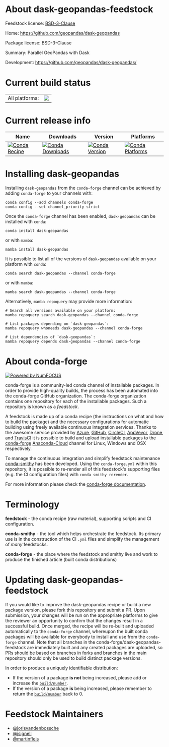 About dask-geopandas-feedstock
==============================

Feedstock license: [BSD-3-Clause](https://github.com/conda-forge/dask-geopandas-feedstock/blob/main/LICENSE.txt)

Home: https://github.com/geopandas/dask-geopandas

Package license: BSD-3-Clause

Summary: Parallel GeoPandas with Dask

Development: https://github.com/geopandas/dask-geopandas/

Current build status
====================


<table><tr><td>All platforms:</td>
    <td>
      <a href="https://dev.azure.com/conda-forge/feedstock-builds/_build/latest?definitionId=12308&branchName=main">
        <img src="https://dev.azure.com/conda-forge/feedstock-builds/_apis/build/status/dask-geopandas-feedstock?branchName=main">
      </a>
    </td>
  </tr>
</table>

Current release info
====================

| Name | Downloads | Version | Platforms |
| --- | --- | --- | --- |
| [![Conda Recipe](https://img.shields.io/badge/recipe-dask--geopandas-green.svg)](https://anaconda.org/conda-forge/dask-geopandas) | [![Conda Downloads](https://img.shields.io/conda/dn/conda-forge/dask-geopandas.svg)](https://anaconda.org/conda-forge/dask-geopandas) | [![Conda Version](https://img.shields.io/conda/vn/conda-forge/dask-geopandas.svg)](https://anaconda.org/conda-forge/dask-geopandas) | [![Conda Platforms](https://img.shields.io/conda/pn/conda-forge/dask-geopandas.svg)](https://anaconda.org/conda-forge/dask-geopandas) |

Installing dask-geopandas
=========================

Installing `dask-geopandas` from the `conda-forge` channel can be achieved by adding `conda-forge` to your channels with:

```
conda config --add channels conda-forge
conda config --set channel_priority strict
```

Once the `conda-forge` channel has been enabled, `dask-geopandas` can be installed with `conda`:

```
conda install dask-geopandas
```

or with `mamba`:

```
mamba install dask-geopandas
```

It is possible to list all of the versions of `dask-geopandas` available on your platform with `conda`:

```
conda search dask-geopandas --channel conda-forge
```

or with `mamba`:

```
mamba search dask-geopandas --channel conda-forge
```

Alternatively, `mamba repoquery` may provide more information:

```
# Search all versions available on your platform:
mamba repoquery search dask-geopandas --channel conda-forge

# List packages depending on `dask-geopandas`:
mamba repoquery whoneeds dask-geopandas --channel conda-forge

# List dependencies of `dask-geopandas`:
mamba repoquery depends dask-geopandas --channel conda-forge
```


About conda-forge
=================

[![Powered by
NumFOCUS](https://img.shields.io/badge/powered%20by-NumFOCUS-orange.svg?style=flat&colorA=E1523D&colorB=007D8A)](https://numfocus.org)

conda-forge is a community-led conda channel of installable packages.
In order to provide high-quality builds, the process has been automated into the
conda-forge GitHub organization. The conda-forge organization contains one repository
for each of the installable packages. Such a repository is known as a *feedstock*.

A feedstock is made up of a conda recipe (the instructions on what and how to build
the package) and the necessary configurations for automatic building using freely
available continuous integration services. Thanks to the awesome service provided by
[Azure](https://azure.microsoft.com/en-us/services/devops/), [GitHub](https://github.com/),
[CircleCI](https://circleci.com/), [AppVeyor](https://www.appveyor.com/),
[Drone](https://cloud.drone.io/welcome), and [TravisCI](https://travis-ci.com/)
it is possible to build and upload installable packages to the
[conda-forge](https://anaconda.org/conda-forge) [Anaconda-Cloud](https://anaconda.org/)
channel for Linux, Windows and OSX respectively.

To manage the continuous integration and simplify feedstock maintenance
[conda-smithy](https://github.com/conda-forge/conda-smithy) has been developed.
Using the ``conda-forge.yml`` within this repository, it is possible to re-render all of
this feedstock's supporting files (e.g. the CI configuration files) with ``conda smithy rerender``.

For more information please check the [conda-forge documentation](https://conda-forge.org/docs/).

Terminology
===========

**feedstock** - the conda recipe (raw material), supporting scripts and CI configuration.

**conda-smithy** - the tool which helps orchestrate the feedstock.
                   Its primary use is in the construction of the CI ``.yml`` files
                   and simplify the management of *many* feedstocks.

**conda-forge** - the place where the feedstock and smithy live and work to
                  produce the finished article (built conda distributions)


Updating dask-geopandas-feedstock
=================================

If you would like to improve the dask-geopandas recipe or build a new
package version, please fork this repository and submit a PR. Upon submission,
your changes will be run on the appropriate platforms to give the reviewer an
opportunity to confirm that the changes result in a successful build. Once
merged, the recipe will be re-built and uploaded automatically to the
`conda-forge` channel, whereupon the built conda packages will be available for
everybody to install and use from the `conda-forge` channel.
Note that all branches in the conda-forge/dask-geopandas-feedstock are
immediately built and any created packages are uploaded, so PRs should be based
on branches in forks and branches in the main repository should only be used to
build distinct package versions.

In order to produce a uniquely identifiable distribution:
 * If the version of a package **is not** being increased, please add or increase
   the [``build/number``](https://docs.conda.io/projects/conda-build/en/latest/resources/define-metadata.html#build-number-and-string).
 * If the version of a package **is** being increased, please remember to return
   the [``build/number``](https://docs.conda.io/projects/conda-build/en/latest/resources/define-metadata.html#build-number-and-string)
   back to 0.

Feedstock Maintainers
=====================

* [@jorisvandenbossche](https://github.com/jorisvandenbossche/)
* [@jsignell](https://github.com/jsignell/)
* [@martinfleis](https://github.com/martinfleis/)

